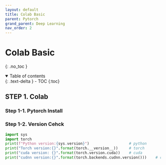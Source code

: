 ```yaml
---
layout: default
title: Colab Basic
parent: Pytorch
grand_parent: Deep Learning
nav_order: 2
---
```


# Colab Basic
{: .no_toc }

<details open markdown="block">
  <summary>
    Table of contents
  </summary>
  {: .text-delta }
- TOC
{:toc}
</details>

<!------------------------------------ STEP ------------------------------------>

## STEP 1. Colab 

### Step 1-1. Pytorch Install

### Step 1-2. Version Cehck

```python
import sys
import torch
print(f"Python version:{sys.version}")                  # python
print("Torch version:{}".format(torch.__version__))     # torch
print("cuda version: {}".format(torch.version.cuda))    # cuda
print("cudnn version:{}".format(torch.backends.cudnn.version()))    # cudnn
```
